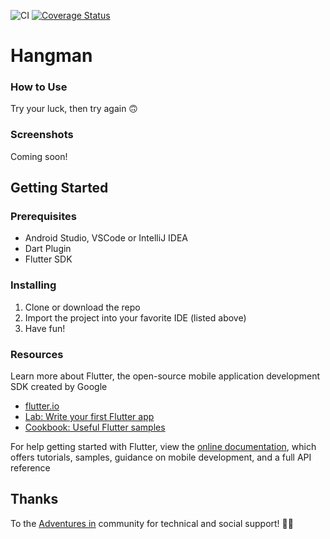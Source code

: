 ![CI](https://github.com/T-Davis/hangman-game/workflows/flutter_CI/badge.svg?branch=dev)
[![Coverage Status](https://coveralls.io/repos/github/T-Davis/hangman-game/badge.svg?branch=dev)](https://coveralls.io/github/T-Davis/hangman-game?branch=dev)

# Hangman
### How to Use
Try your luck, then try again 🙃

### Screenshots
Coming soon!

## Getting Started
### Prerequisites
- Android Studio, VSCode or IntelliJ IDEA
- Dart Plugin
- Flutter SDK

### Installing
1. Clone or download the repo
2. Import the project into your favorite IDE (listed above)
3. Have fun!

### Resources
Learn more about Flutter, the open-source mobile application development SDK created by Google
- [flutter.io](https://flutter.io)
- [Lab: Write your first Flutter app](https://flutter.io/docs/get-started/codelab)
- [Cookbook: Useful Flutter samples](https://flutter.io/docs/cookbook)

For help getting started with Flutter, view the 
[online documentation](https://flutter.io/docs), which offers tutorials, 
samples, guidance on mobile development, and a full API reference

## Thanks
To the [Adventures in](https://www.meetup.com/Adventures-in-Flutter-Firebase/) community for technical and social support! 🙏🍻